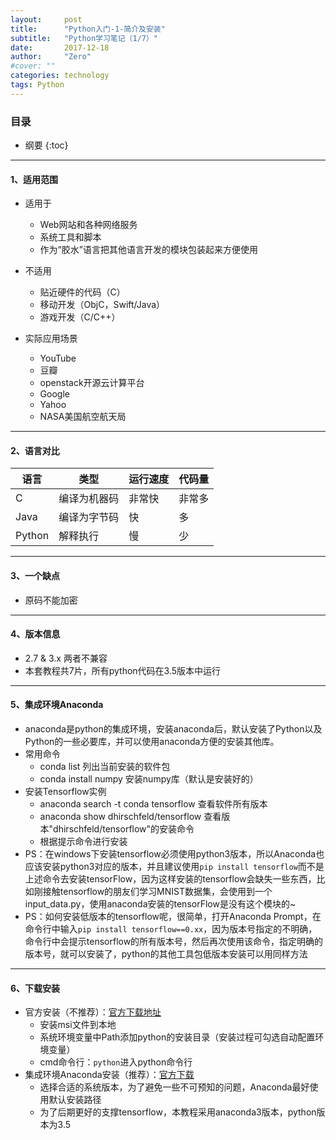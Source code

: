 ```yaml
---
layout:     post
title:      "Python入门-1-简介及安装"
subtitle:   "Python学习笔记（1/7）"
date:       2017-12-18
author:     "Zero"
#cover: ""
categories: technology
tags: Python
---
```


### 目录

* 纲要
{:toc}

---

#### 1、适用范围

- 适用于
  - Web网站和各种网络服务
  - 系统工具和脚本
  - 作为“胶水”语言把其他语言开发的模块包装起来方便使用

- 不适用
  - 贴近硬件的代码（C）
  - 移动开发（ObjC，Swift/Java）
  - 游戏开发（C/C++）

- 实际应用场景
  - YouTube
  - 豆瓣
  - openstack开源云计算平台
  - Google
  - Yahoo
  - NASA美国航空航天局

---

#### 2、语言对比

|语言|类型|运行速度|代码量|
|----|---|-------|------|
|C|编译为机器码|非常快|非常多|
|Java|编译为字节码|快|多|
|Python|解释执行|慢|少|

---

#### 3、一个缺点

- 原码不能加密

---

#### 4、版本信息

- 2.7 & 3.x 两者不兼容
- 本套教程共7片，所有python代码在3.5版本中运行

---

#### 5、集成环境Anaconda

- anaconda是python的集成环境，安装anaconda后，默认安装了Python以及Python的一些必要库，并可以使用anaconda方便的安装其他库。
- 常用命令
  - conda list 列出当前安装的软件包
  - conda install numpy 安装numpy库（默认是安装好的）
- 安装Tensorflow实例
  - anaconda search -t conda tensorflow 查看软件所有版本
  - anaconda show dhirschfeld/tensorflow 查看版本"dhirschfeld/tensorflow"的安装命令
  - 根据提示命令进行安装
- PS：在windows下安装tensorflow必须使用python3版本，所以Anaconda也应该安装python3对应的版本，并且建议使用`pip install tensorflow`而不是上述命令去安装tensorFlow，因为这样安装的tensorflow会缺失一些东西，比如刚接触tensorflow的朋友们学习MNIST数据集，会使用到一个input_data.py，使用anaconda安装的tensorFlow是没有这个模块的~
- PS：如何安装低版本的tensorflow呢，很简单，打开Anaconda Prompt，在命令行中输入`pip install tensorflow==0.xx`，因为版本号指定的不明确，命令行中会提示tensorflow的所有版本号，然后再次使用该命令，指定明确的版本号，就可以安装了，python的其他工具包低版本安装可以用同样方法

---

#### 6、下载安装

- 官方安装（不推荐）：[官方下载地址](https://www.python.org/)
  - 安装msi文件到本地
  - 系统环境变量中Path添加python的安装目录（安装过程可勾选自动配置环境变量）
  - cmd命令行：`python`进入python命令行
- 集成环境Anaconda安装（推荐）：[官方下载](https://www.anaconda.com/download/)
  - 选择合适的系统版本，为了避免一些不可预知的问题，Anaconda最好使用默认安装路径
  - 为了后期更好的支撑tensorflow，本教程采用anaconda3版本，python版本为3.5
